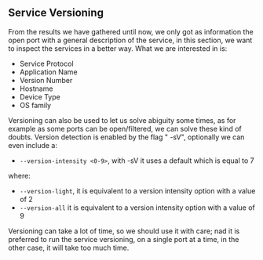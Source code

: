 
## Service Versioning


From the results we have gathered until now, we only got as
information the open port with a general description of the
service, in this section, we want to inspect the services in a
better way. What we are interested in is:

* Service Protocol
* Application Name
* Version Number
* Hostname
* Device Type
* OS family

Versioning can also be used to let us solve abiguity some times,
as for example as some ports can be open/filtered, we can solve
these kind of doubts. Version detection is enabled by the flag "
-sV", optionally we can even include a:

* `--version-intensity <0-9>`, with -sV it uses a default which
  is equal to 7

where:

* `--version-light`, it is equivalent to a version intensity option
  with a value of 2
* `--version-all` it is equivalent to a version intensity option
  with a value of 9

Versioning can take a lot of time, so we should use it with care;
nad it is preferred to run the service versioning, on a single
port at a time, in the other case, it will take too much time.

